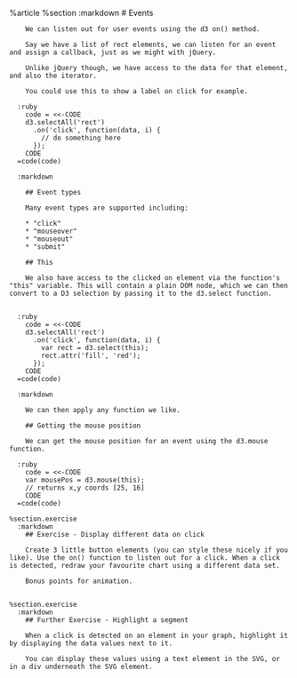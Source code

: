 %article
    %section
      :markdown
        # Events
  
  
        We can listen out for user events using the d3 on() method.
  
        Say we have a list of rect elements, we can listen for an event and assign a callback, just as we might with jQuery.
  
        Unlike jQuery though, we have access to the data for that element, and also the iterator.
  
        You could use this to show a label on click for example.
  
      :ruby
        code = <<-CODE
        d3.selectAll('rect')
          .on('click', function(data, i) {
            // do something here
          });
        CODE
      =code(code)
  
      :markdown
  
        ## Event types
  
        Many event types are supported including:
  
        * "click"
        * "mouseover"
        * "mouseout"
        * "submit"
  
        ## This
  
        We also have access to the clicked on element via the function's "this" variable. This will contain a plain DOM node, which we can then convert to a D3 selection by passing it to the d3.select function.
  
  
      :ruby
        code = <<-CODE
        d3.selectAll('rect')
          .on('click', function(data, i) {
            var rect = d3.select(this);
            rect.attr('fill', 'red');
          });
        CODE
      =code(code)
  
      :markdown
  
        We can then apply any function we like.
  
        ## Getting the mouse position
  
        We can get the mouse position for an event using the d3.mouse function.
  
      :ruby
        code = <<-CODE
        var mousePos = d3.mouse(this);
        // returns x,y coords [25, 16]
        CODE
      =code(code)
  
    %section.exercise
      :markdown
        ## Exercise - Display different data on click
  
        Create 3 little button elements (you can style these nicely if you like). Use the on() function to listen out for a click. When a click is detected, redraw your favourite chart using a different data set.
  
        Bonus points for animation.
  
  
    %section.exercise
      :markdown
        ## Further Exercise - Highlight a segment
  
        When a click is detected on an element in your graph, highlight it by displaying the data values next to it.
  
        You can display these values using a text element in the SVG, or in a div underneath the SVG element.
  